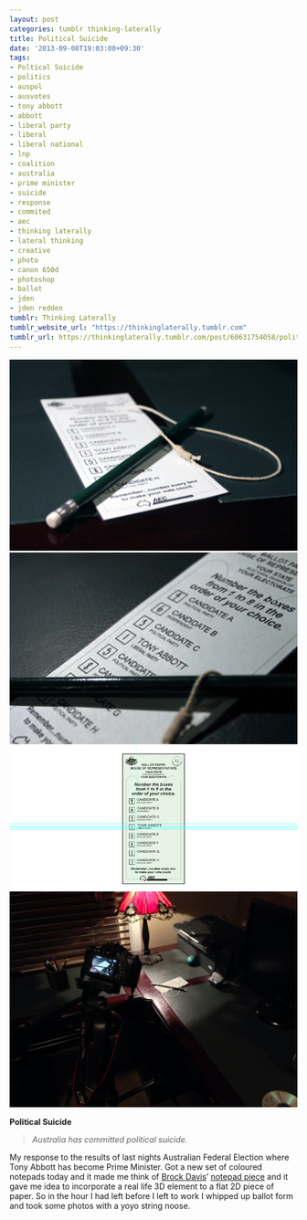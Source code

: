 ```yaml
---
layout: post
categories: tumblr thinking-laterally
title: Political Suicide
date: '2013-09-08T19:03:00+09:30'
tags:
- Poltical Suicide
- politics
- auspol
- ausvotes
- tony abbott
- abbott
- liberal party
- liberal
- liberal national
- lnp
- coalition
- australia
- prime minister
- suicide
- response
- commited
- aec
- thinking laterally
- lateral thinking
- creative
- photo
- canon 650d
- photoshop
- ballot
- jden
- jden redden
tumblr: Thinking Laterally
tumblr_website_url: "https://thinkinglaterally.tumblr.com"
tumblr_url: https://thinkinglaterally.tumblr.com/post/60631754058/political-suicide-australia
---
```

 ![](/content/images/tumblr/thinking-laterally/tumblr_mssvvzm6U81qh9he3o2_1280.jpg)  
 ![](/content/images/tumblr/thinking-laterally/tumblr_mssvvzm6U81qh9he3o1_1280.jpg)  
 ![](/content/images/tumblr/thinking-laterally/tumblr_mssvvzm6U81qh9he3o3_1280.png)  
 ![](/content/images/tumblr/thinking-laterally/tumblr_mssvvzm6U81qh9he3o4_1280.jpg)  
  

**Political Suicide**

> _Australia has&nbsp;committed&nbsp;political suicide.&nbsp;_

My response to the results of last nights Australian Federal Election where Tony Abbott has become Prime Minister. Got a new set of coloured notepads today and it made me think of [Brock Davis](http://www.designboom.com/)’ [notepad piece](http://www.designboom.com/cms/images/ridhika/brock3.jpg)&nbsp;and it gave me idea to incorporate a real life 3D element to a flat 2D piece of paper. So in the hour I had left before I left to work I whipped up ballot form and took some photos with a yoyo string noose. &nbsp;

